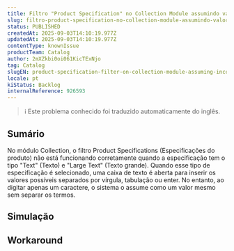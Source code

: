 ```yaml
---
title: Filtro "Product Specification" no Collection Module assumindo valores incorretos
slug: filtro-product-specification-no-collection-module-assumindo-valores-incorretos
status: PUBLISHED
createdAt: 2025-09-03T14:10:19.977Z
updatedAt: 2025-09-03T14:10:19.977Z
contentType: knownIssue
productTeam: Catalog
author: 2mXZkbi0oi061KicTExNjo
tag: Catalog
slugEN: product-specification-filter-on-collection-module-assuming-incorrect-values
locale: pt
kiStatus: Backlog
internalReference: 926593
---
```


>ℹ️ Este problema conhecido foi traduzido automaticamente do inglês.

## Sumário


No módulo Collection, o filtro Product Specifications (Especificações do produto) não está funcionando corretamente quando a especificação tem o tipo "Text" (Texto) e "Large Text" (Texto grande). Quando esse tipo de especificação é selecionado, uma caixa de texto é aberta para inserir os valores possíveis separados por vírgula, tabulação ou enter. No entanto, ao digitar apenas um caractere, o sistema o assume como um valor mesmo sem separar os termos.
## Simulação


## Workaround

